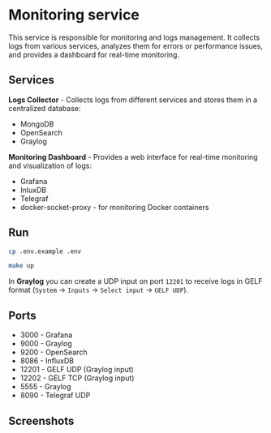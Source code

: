 # Monitoring service

This service is responsible for monitoring and logs management. It collects logs from various services, analyzes them for errors or performance issues, and provides a dashboard for real-time monitoring.

## Services

**Logs Collector** - Collects logs from different services and stores them in a centralized database:
- MongoDB
- OpenSearch
- Graylog

**Monitoring Dashboard** - Provides a web interface for real-time monitoring and visualization of logs:
- Grafana
- InluxDB
- Telegraf
- docker-socket-proxy - for monitoring Docker containers

## Run
```bash
cp .env.example .env
```

```bash
make up
```

In **Graylog** you can create a UDP input on port `12201` to receive logs in GELF format (`System` -> `Inputs` -> `Select input` -> `GELF UDP`).

## Ports
- 3000 - Grafana
- 9000 - Graylog
- 9200 - OpenSearch
- 8086 - InfluxDB
- 12201 - GELF UDP (Graylog input)
- 12202 - GELF TCP (Graylog input)
- 5555 - Graylog
- 8090 - Telegraf UDP

## Screenshots